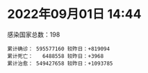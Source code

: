 
# 2022年09月01日 14:44
感染国家总数：198
```
累计确诊： 595577160 较昨日：+819094
累计死亡：   6488558 较昨日：+3968
累计治愈： 549427658 较昨日：+1093785
```

<div id="main" style="width:100%;height:800px;margin-bottom:10px;"></div>

<div id="second" style="width:100%;height:1000px;margin-bottom:10px;"></div>

<div id="third" style="width:100%;height:1000px;margin-bottom:10px;"></div>

<div id="last" style="width:100%;height:3000px;"></div>

<script>
import * as echarts from "echarts";
export default {
mounted() {
this.chart = echarts.init(document.getElementById("main"),"dark")
this.secondChart = echarts.init(document.getElementById("second"),"dark")
this.thirdChart = echarts.init(document.getElementById("third"),"dark")
this.lastChart = echarts.init(document.getElementById("last"),"dark")
var option = {
tooltip: {trigger: "axis",axisPointer: {type: "shadow"}},
legend: {},
grid: {left: "3%",right: "4%",bottom: "3%",containLabel: true},
xAxis: {type: "value"},
yAxis: {type: "category",data: [
'意大利','韩国','英国','德国','巴西','法国','印度','美国',]},
series: [
{name: "新增确诊",type: "bar",stack: "total",label: {show: true},emphasis:{focus: "series"},data: [21814,81499,29171,88699,58668,19240,7081,198955]},{name: "累计确诊",type: "bar",stack: "total",label: {show: true},emphasis:{focus: "series"},data: [21867757,23327897,23738011,32184553,34472679,34529201,44436339,96347971]},{name: "新增死亡",type: "bar",stack: "total",label: {show: true},emphasis:{focus: "series"},data: [90,112,591,271,115,54,37,1672]},{name: "累计死亡",type: "bar",stack: "total",label: {show: true},emphasis:{focus: "series"},data: [175595,26876,206317,147494,684029,154093,527911,1071420]},{name: "累计治愈",type: "bar",stack: "total",label: {show: true},emphasis:{focus: "series"},data: [21046229,21329194,24692,31317600,33480980,34015188,43845680,92023741]},]}
this.chart.setOption(option);
var secondOption = {
tooltip: {trigger: "axis",axisPointer: {type: "shadow"}},
legend: {},
grid: {left: "3%",right: "4%",bottom: "3%",containLabel: true},
xAxis: {type: "value"},
yAxis: {type: "category",data: [
'墨西哥','伊朗','荷兰','阿根廷','澳大利亚','越南','西班牙','土耳其','日本','俄罗斯',]},
series: [
{name: "新增确诊",type: "bar",stack: "total",label: {show: true},emphasis:{focus: "series"},data: [5654,1462,0,0,13642,2727,0,0,167340,46321]},{name: "累计确诊",type: "bar",stack: "total",label: {show: true},emphasis:{focus: "series"},data: [7027252,7528961,8386307,9678225,10042745,11411679,13342530,16671848,18939344,19528969]},{name: "新增死亡",type: "bar",stack: "total",label: {show: true},emphasis:{focus: "series"},data: [38,47,0,0,58,0,0,0,316,92]},{name: "累计死亡",type: "bar",stack: "total",label: {show: true},emphasis:{focus: "series"},data: [329494,143867,22600,129711,13957,43117,112600,100400,39880,384346]},{name: "累计治愈",type: "bar",stack: "total",label: {show: true},emphasis:{focus: "series"},data: [6280542,7296683,8316043,9481735,9906176,10178760,13113979,16322253,17110166,18596634]},]}
this.secondChart.setOption(secondOption);
var thirdOption = {
tooltip: {trigger: "axis",axisPointer: {type: "shadow"}},
legend: {},
grid: {left: "3%",right: "4%",bottom: "3%",containLabel: true},
xAxis: {type: "value"},
yAxis: {type: "category",data: [
'以色列','泰国','希腊','马来西亚','奥地利','乌克兰','葡萄牙','波兰','哥伦比亚','印度尼西亚',]},
series: [
{name: "新增确诊",type: "bar",stack: "total",label: {show: true},emphasis:{focus: "series"},data: [1317,2004,0,2340,5360,0,3039,3826,0,4563]},{name: "累计确诊",type: "bar",stack: "total",label: {show: true},emphasis:{focus: "series"},data: [4633426,4652923,4762827,4782624,4908274,5044941,5420140,6176885,6299595,6358808]},{name: "新增死亡",type: "bar",stack: "total",label: {show: true},emphasis:{focus: "series"},data: [17,25,0,6,11,0,10,34,0,25]},{name: "累计死亡",type: "bar",stack: "total",label: {show: true},emphasis:{focus: "series"},data: [11620,32331,32552,36216,19418,108803,24855,117093,141519,157566]},{name: "累计治愈",type: "bar",stack: "total",label: {show: true},emphasis:{focus: "series"},data: [4610924,4604605,4663105,4715417,4824069,4923140,5323606,5335961,6122457,6156034]},]}
this.thirdChart.setOption(thirdOption);
var lastOption = {
tooltip: {trigger: "axis",axisPointer: {type: "shadow"}},
legend: {},
grid: {left: "3%",right: "4%",bottom: "3%",containLabel: true},
xAxis: {type: "value"},
yAxis: {type: "category",data: [
'朝鲜','西撒哈拉','蒙特塞拉特岛','梵蒂冈','红宝石公主号','钻石公主号','圣文森特岛','列支敦士登公国','安圭拉','圣多美和普林西比','特克斯和凯科斯群岛','圣基茨和尼维斯','乍得','塞拉利昂','利比里亚','科摩罗','几内亚比绍','安提瓜和巴布达','尼日尔','厄立特里亚','也门','冈比亚','摩纳哥','多米尼克','中非共和国','吉布提','萨摩亚','赤道几内亚','塔吉克斯坦','南苏丹','尼加拉瓜','格林纳达','直布罗陀','圣马力诺','布基纳法索','东帝汶','刚果（布）','索马里','贝宁','圣卢西亚','马里','海地','莱索托','巴哈马','几内亚','多哥','坦桑尼亚','毛里求斯','阿鲁巴','巴布亚新几内亚','安道尔','塞舌尔','加蓬','布隆迪','叙利亚','不丹','佛得角','毛里塔尼亚','苏丹','马达加斯加','斐济','伯利兹','圭亚那','斯威士兰','新喀里多尼亚','法属波利尼西亚','苏里南','科特迪瓦','马拉维','塞内加尔','刚果（金）','法属圭亚那','巴巴多斯','安哥拉','马耳他','喀麦隆','卢旺达','柬埔寨','牙买加','波多黎各','加纳','纳米比亚','乌干达','特立尼达和多巴哥','马尔代夫','阿富汗','萨尔瓦多','冰岛','吉尔吉斯斯坦','老挝','马提尼克岛','文莱','莫桑比克','乌兹别克斯坦','津巴布韦','尼日利亚','阿尔及利亚','黑山','卢森堡','博茨瓦纳','阿尔巴尼亚','赞比亚','肯尼亚','北马其顿','波黑','阿曼','卡塔尔','亚美尼亚','洪都拉斯','埃塞俄比亚','利比亚','埃及','委内瑞拉','摩尔多瓦','塞浦路斯','爱沙尼亚','缅甸','巴勒斯坦','多米尼加','科威特','斯里兰卡','巴林','巴拉圭','阿塞拜疆','沙特阿拉伯','拉脱维亚','巴拿马','蒙古国','乌拉圭','白俄罗斯','厄瓜多尔','尼泊尔','阿联酋','哥斯达黎加','玻利维亚','危地马拉','古巴','斯洛文尼亚','突尼斯','黎巴嫩','克罗地亚','立陶宛','保加利亚','芬兰','摩洛哥','哈萨克斯坦','挪威','巴基斯坦','爱尔兰','约旦','格鲁吉亚','新西兰','斯洛伐克','新加坡','孟加拉国','匈牙利','塞尔维亚','伊拉克','瑞典','丹麦','罗马尼亚','菲律宾','南非','瑞士','捷克','秘鲁','加拿大','比利时','智利',]},
series: [
{name: "新增确诊",type: "bar",stack: "total",label: {show: true},emphasis:{focus: "series"},data: [0,0,0,0,0,0,0,0,0,0,10,0,0,0,48,5,0,0,602,0,1,0,4,0,0,0,0,6,0,0,0,0,0,8,0,0,0,0,0,0,47,0,0,16,0,26,0,0,0,0,0,0,0,46,17,0,10,3,0,0,0,64,30,6,0,0,0,43,4,14,0,0,147,0,24,0,12,9,35,0,0,0,0,182,0,98,0,449,0,130,0,0,0,0,18,0,32,200,0,0,335,0,13,222,220,0,605,0,0,10,15,0,111,0,2154,0,104,0,0,0,64,213,0,568,85,1176,0,0,0,0,821,224,499,0,0,1517,42,1570,74,797,1111,1027,777,0,47,210,116,219,1618,0,0,2202,342,2154,214,12157,3710,0,0,568,3097,1495,280,0,2262,1233,0,0,5748]},{name: "累计确诊",type: "bar",stack: "total",label: {show: true},emphasis:{focus: "series"},data: [1,10,11,29,620,712,2298,3026,3837,6153,6369,6509,7538,7747,7883,8455,8491,8974,9931,10154,11926,12311,14379,14852,14862,15690,15767,16956,17786,17823,18491,19289,20049,20373,21128,23163,24837,27020,27490,28775,31412,33381,34206,37075,37470,38491,38712,40178,42792,44880,46027,46081,48649,49258,57043,61076,62320,62765,63228,66626,68153,68302,71035,73367,73798,76439,81039,86738,87860,88082,92634,93586,101120,102636,114050,121652,132439,137629,149798,151732,168580,169253,169396,179146,184856,193004,201785,204717,205716,214169,218764,220245,230076,243743,256726,263526,270304,275538,284931,325864,329352,332822,338183,340341,395850,397846,429396,434398,453443,493190,506790,515645,542508,569088,576278,597759,615221,619519,638500,657395,669957,671697,715162,812816,813461,899133,978181,978960,979160,994037,995968,997346,1015398,1049554,1101652,1101954,1110539,1126715,1143862,1209478,1213658,1218327,1242910,1258798,1264435,1388689,1460127,1569295,1656956,1735495,1735682,1743042,1834215,1839244,2011946,2048547,2283195,2457871,2564423,3091962,3219354,3880229,4011937,4025870,4040773,4103874,4158491,4482315,4508422]},{name: "新增死亡",type: "bar",stack: "total",label: {show: true},emphasis:{focus: "series"},data: [0,0,0,0,0,0,0,0,0,0,0,0,0,0,0,0,0,0,0,0,0,0,0,0,0,0,0,0,0,0,0,0,0,0,0,0,0,0,0,0,0,0,0,0,0,0,0,0,0,0,0,0,0,0,0,0,0,1,0,0,0,0,0,0,0,0,0,0,0,0,0,0,1,0,0,0,0,0,0,0,0,0,0,5,0,0,0,0,0,0,0,0,0,0,3,0,0,0,0,0,1,0,0,8,1,0,0,0,0,0,0,0,0,0,16,0,1,0,0,0,3,0,0,0,2,2,0,0,0,0,11,1,0,0,0,18,0,1,0,5,12,3,3,0,0,0,0,1,18,0,0,2,4,0,0,100,12,0,0,3,36,41,0,0,9,17,0,0,6]},{name: "累计死亡",type: "bar",stack: "total",label: {show: true},emphasis:{focus: "series"},data: [1,1,1,0,10,13,12,59,11,76,36,46,193,126,294,161,175,145,312,103,2155,371,57,68,113,189,29,183,125,138,225,236,107,118,387,138,386,1350,163,391,739,841,704,823,447,282,841,1022,226,664,154,169,306,38,3163,21,410,993,4961,1410,878,680,1278,1422,314,649,1383,819,2676,1968,1400,408,542,1917,801,1935,1466,3056,3254,2609,1459,4065,3628,4144,308,7777,4223,179,2991,757,1035,225,2219,1637,5596,3148,6878,2773,1114,2778,3582,4016,5674,9489,16050,4260,681,8655,10972,7572,6437,24613,5796,11725,1168,2651,19438,5396,4384,2563,16698,1515,19478,9805,9295,5946,8470,2179,7445,7118,35843,12001,2341,8836,22198,19490,8530,6783,29234,10627,16702,9289,37603,5577,16273,13684,3980,30582,7798,14110,16889,2744,20353,1592,29323,47291,16684,25346,19779,6923,66709,61814,102084,14148,40814,215762,43797,32516,60451]},{name: "累计治愈",type: "bar",stack: "total",label: {show: true},emphasis:{focus: "series"},data: [0,9,2,29,0,699,2233,2948,3789,6060,6294,6446,4874,4393,7295,8281,8300,8794,8863,10046,9119,11788,14274,14554,14520,15427,1605,16621,17264,17335,4225,18878,16579,20161,20632,22981,24006,13182,27217,28260,30469,30673,25740,35870,36763,38032,183,38454,42340,43982,45791,45777,48067,47736,53404,60961,61838,61732,40329,65084,66158,67477,69518,71922,73032,33500,49614,85821,84919,85958,83504,11254,99116,100437,112726,118616,130901,134454,96611,129614,167080,164813,100431,169308,163687,171519,179266,75685,196406,7660,0,219561,227709,241486,250977,257343,181938,270143,275850,322955,321333,328412,332375,329192,374060,384669,424381,421316,132498,471641,500138,442182,534949,504142,569794,524990,593615,600498,632911,654470,652278,668654,693283,799479,800618,881128,962280,970264,970116,985592,947772,982151,994358,860711,1029045,1074566,1101746,1100546,983630,1087587,1191320,1188341,1192990,1226243,1247776,1357886,1454311,1528907,1639021,1718032,1637293,1726116,1808785,1760918,1956483,1962698,2186355,2429962,2523506,3075183,3096517,3794234,3902822,3938868,3985517,3839709,4032761,4392685,4423279]},]}
this.lastChart.setOption(lastOption);
}};</script>

|国家|新增确诊|累计确诊|新增死亡|累计死亡|累计治愈|
|:--:|---:|---:|---:|---:|---:|
|美国|198955|96347971|1672|1071420|92023741|
|印度|7081|44436339|37|527911|43845680|
|法国|19240|34529201|54|154093|34015188|
|巴西|58668|34472679|115|684029|33480980|
|德国|88699|32184553|271|147494|31317600|
|英国|29171|23738011|591|206317|24692|
|韩国|81499|23327897|112|26876|21329194|
|意大利|21814|21867757|90|175595|21046229|
|俄罗斯|46321|19528969|92|384346|18596634|
|日本|167340|18939344|316|39880|17110166|
|土耳其|0|16671848|0|100400|16322253|
|西班牙|0|13342530|0|112600|13113979|
|越南|2727|11411679|0|43117|10178760|
|澳大利亚|13642|10042745|58|13957|9906176|
|阿根廷|0|9678225|0|129711|9481735|
|荷兰|0|8386307|0|22600|8316043|
|伊朗|1462|7528961|47|143867|7296683|
|墨西哥|5654|7027252|38|329494|6280542|
|印度尼西亚|4563|6358808|25|157566|6156034|
|哥伦比亚|0|6299595|0|141519|6122457|
|波兰|3826|6176885|34|117093|5335961|
|葡萄牙|3039|5420140|10|24855|5323606|
|乌克兰|0|5044941|0|108803|4923140|
|奥地利|5360|4908274|11|19418|4824069|
|马来西亚|2340|4782624|6|36216|4715417|
|希腊|0|4762827|0|32552|4663105|
|泰国|2004|4652923|25|32331|4604605|
|以色列|1317|4633426|17|11620|4610924|
|智利|5748|4508422|6|60451|4423279|
|比利时|0|4482315|0|32516|4392685|
|加拿大|0|4158491|0|43797|4032761|
|秘鲁|1233|4103874|17|215762|3839709|
|捷克|2262|4040773|9|40814|3985517|
|瑞士|0|4025870|0|14148|3938868|
|南非|280|4011937|0|102084|3902822|
|菲律宾|1495|3880229|41|61814|3794234|
|罗马尼亚|3097|3219354|36|66709|3096517|
|丹麦|568|3091962|3|6923|3075183|
|瑞典|0|2564423|0|19779|2523506|
|伊拉克|0|2457871|0|25346|2429962|
|塞尔维亚|3710|2283195|12|16684|2186355|
|匈牙利|12157|2048547|100|47291|1962698|
|孟加拉国|214|2011946|0|29323|1956483|
|新加坡|2154|1839244|0|1592|1760918|
|斯洛伐克|342|1834215|4|20353|1808785|
|新西兰|2202|1743042|2|2744|1726116|
|格鲁吉亚|0|1735682|0|16889|1637293|
|约旦|0|1735495|0|14110|1718032|
|爱尔兰|1618|1656956|18|7798|1639021|
|巴基斯坦|219|1569295|1|30582|1528907|
|挪威|116|1460127|0|3980|1454311|
|哈萨克斯坦|210|1388689|0|13684|1357886|
|摩洛哥|47|1264435|0|16273|1247776|
|芬兰|0|1258798|0|5577|1226243|
|保加利亚|777|1242910|3|37603|1192990|
|立陶宛|1027|1218327|3|9289|1188341|
|克罗地亚|1111|1213658|12|16702|1191320|
|黎巴嫩|797|1209478|5|10627|1087587|
|突尼斯|74|1143862|0|29234|983630|
|斯洛文尼亚|1570|1126715|1|6783|1100546|
|古巴|42|1110539|0|8530|1101746|
|危地马拉|1517|1101954|18|19490|1074566|
|玻利维亚|0|1101652|0|22198|1029045|
|哥斯达黎加|0|1049554|0|8836|860711|
|阿联酋|499|1015398|0|2341|994358|
|尼泊尔|224|997346|1|12001|982151|
|厄瓜多尔|821|995968|11|35843|947772|
|白俄罗斯|0|994037|0|7118|985592|
|乌拉圭|0|979160|0|7445|970116|
|蒙古国|0|978960|0|2179|970264|
|巴拿马|0|978181|0|8470|962280|
|拉脱维亚|1176|899133|2|5946|881128|
|沙特阿拉伯|85|813461|2|9295|800618|
|阿塞拜疆|568|812816|0|9805|799479|
|巴拉圭|0|715162|0|19478|693283|
|巴林|213|671697|0|1515|668654|
|斯里兰卡|64|669957|3|16698|652278|
|科威特|0|657395|0|2563|654470|
|多米尼加|0|638500|0|4384|632911|
|巴勒斯坦|0|619519|0|5396|600498|
|缅甸|104|615221|1|19438|593615|
|爱沙尼亚|0|597759|0|2651|524990|
|塞浦路斯|2154|576278|16|1168|569794|
|摩尔多瓦|0|569088|0|11725|504142|
|委内瑞拉|111|542508|0|5796|534949|
|埃及|0|515645|0|24613|442182|
|利比亚|15|506790|0|6437|500138|
|埃塞俄比亚|10|493190|0|7572|471641|
|洪都拉斯|0|453443|0|10972|132498|
|亚美尼亚|0|434398|0|8655|421316|
|卡塔尔|605|429396|0|681|424381|
|阿曼|0|397846|0|4260|384669|
|波黑|220|395850|1|16050|374060|
|北马其顿|222|340341|8|9489|329192|
|肯尼亚|13|338183|0|5674|332375|
|赞比亚|0|332822|0|4016|328412|
|阿尔巴尼亚|335|329352|1|3582|321333|
|博茨瓦纳|0|325864|0|2778|322955|
|卢森堡|0|284931|0|1114|275850|
|黑山|200|275538|0|2773|270143|
|阿尔及利亚|32|270304|0|6878|181938|
|尼日利亚|0|263526|0|3148|257343|
|津巴布韦|18|256726|3|5596|250977|
|乌兹别克斯坦|0|243743|0|1637|241486|
|莫桑比克|0|230076|0|2219|227709|
|文莱|0|220245|0|225|219561|
|马提尼克岛|0|218764|0|1035|0|
|老挝|130|214169|0|757|7660|
|吉尔吉斯斯坦|0|205716|0|2991|196406|
|冰岛|449|204717|0|179|75685|
|萨尔瓦多|0|201785|0|4223|179266|
|阿富汗|98|193004|0|7777|171519|
|马尔代夫|0|184856|0|308|163687|
|特立尼达和多巴哥|182|179146|5|4144|169308|
|乌干达|0|169396|0|3628|100431|
|纳米比亚|0|169253|0|4065|164813|
|加纳|0|168580|0|1459|167080|
|波多黎各|0|151732|0|2609|129614|
|牙买加|35|149798|0|3254|96611|
|柬埔寨|9|137629|0|3056|134454|
|卢旺达|12|132439|0|1466|130901|
|喀麦隆|0|121652|0|1935|118616|
|马耳他|24|114050|0|801|112726|
|安哥拉|0|102636|0|1917|100437|
|巴巴多斯|147|101120|1|542|99116|
|法属圭亚那|0|93586|0|408|11254|
|刚果（金）|0|92634|0|1400|83504|
|塞内加尔|14|88082|0|1968|85958|
|马拉维|4|87860|0|2676|84919|
|科特迪瓦|43|86738|0|819|85821|
|苏里南|0|81039|0|1383|49614|
|法属波利尼西亚|0|76439|0|649|33500|
|新喀里多尼亚|0|73798|0|314|73032|
|斯威士兰|6|73367|0|1422|71922|
|圭亚那|30|71035|0|1278|69518|
|伯利兹|64|68302|0|680|67477|
|斐济|0|68153|0|878|66158|
|马达加斯加|0|66626|0|1410|65084|
|苏丹|0|63228|0|4961|40329|
|毛里塔尼亚|3|62765|1|993|61732|
|佛得角|10|62320|0|410|61838|
|不丹|0|61076|0|21|60961|
|叙利亚|17|57043|0|3163|53404|
|布隆迪|46|49258|0|38|47736|
|加蓬|0|48649|0|306|48067|
|塞舌尔|0|46081|0|169|45777|
|安道尔|0|46027|0|154|45791|
|巴布亚新几内亚|0|44880|0|664|43982|
|阿鲁巴|0|42792|0|226|42340|
|毛里求斯|0|40178|0|1022|38454|
|坦桑尼亚|0|38712|0|841|183|
|多哥|26|38491|0|282|38032|
|几内亚|0|37470|0|447|36763|
|巴哈马|16|37075|0|823|35870|
|莱索托|0|34206|0|704|25740|
|海地|0|33381|0|841|30673|
|马里|47|31412|0|739|30469|
|圣卢西亚|0|28775|0|391|28260|
|贝宁|0|27490|0|163|27217|
|索马里|0|27020|0|1350|13182|
|刚果（布）|0|24837|0|386|24006|
|东帝汶|0|23163|0|138|22981|
|布基纳法索|0|21128|0|387|20632|
|圣马力诺|8|20373|0|118|20161|
|直布罗陀|0|20049|0|107|16579|
|格林纳达|0|19289|0|236|18878|
|尼加拉瓜|0|18491|0|225|4225|
|南苏丹|0|17823|0|138|17335|
|塔吉克斯坦|0|17786|0|125|17264|
|赤道几内亚|6|16956|0|183|16621|
|萨摩亚|0|15767|0|29|1605|
|吉布提|0|15690|0|189|15427|
|中非共和国|0|14862|0|113|14520|
|多米尼克|0|14852|0|68|14554|
|摩纳哥|4|14379|0|57|14274|
|冈比亚|0|12311|0|371|11788|
|也门|1|11926|0|2155|9119|
|厄立特里亚|0|10154|0|103|10046|
|尼日尔|602|9931|0|312|8863|
|安提瓜和巴布达|0|8974|0|145|8794|
|几内亚比绍|0|8491|0|175|8300|
|科摩罗|5|8455|0|161|8281|
|利比里亚|48|7883|0|294|7295|
|塞拉利昂|0|7747|0|126|4393|
|乍得|0|7538|0|193|4874|
|圣基茨和尼维斯|0|6509|0|46|6446|
|特克斯和凯科斯群岛|10|6369|0|36|6294|
|圣多美和普林西比|0|6153|0|76|6060|
|安圭拉|0|3837|0|11|3789|
|列支敦士登公国|0|3026|0|59|2948|
|圣文森特岛|0|2298|0|12|2233|
|钻石公主号|0|712|0|13|699|
|红宝石公主号|0|620|0|10|0|
|梵蒂冈|0|29|0|0|29|
|蒙特塞拉特岛|0|11|0|1|2|
|西撒哈拉|0|10|0|1|9|
|朝鲜|0|1|0|1|0|
